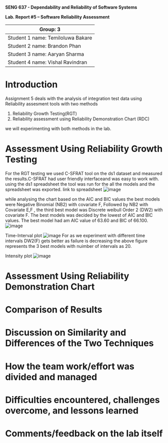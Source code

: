 ****SENG 637 - Dependability and Reliability of Software Systems****

**Lab. Report \#5 – Software Reliability Assessment**

| Group:  3    |
|-----------------|
| Student 1 name:    Temiloluwa Bakare            |   
| Student 2 name:    Brandon Phan          |   
| Student 3 name:    Aaryan Sharma           |   
| Student 4 name:    Vishal Ravindran            | 

# Introduction
Assignment 5 deals with the analysis of integration test data using Reliability assesment tools with two methods
1. Reliability Growth Testing(RGT)
2. Reliability assessment using Reliability Demonstration Chart (RDC)

we will experimenting with both methods in the lab.

# 

# Assessment Using Reliability Growth Testing 
For the RGT testing we used C-SFRAT tool on the ds1 dataset and measured the results.C-SFRAT had user friendly interfaceand was easy to work with. using the ds1 spreadsheet the tool was run for the all the models and the spreadsheet was exported. link to spreadsheet<insert link>
  ![image](https://user-images.githubusercontent.com/104803633/228938741-2bb4a199-6035-4508-b677-6f4f28a567c1.png)

  

 while analysing the chart based on the AIC and BIC values the best models were Negative Binomial (NB2) with covariate F, Followed by NB2 with Covariate E,F , the third best model was Discrete weibull Order 2 (DW2) with covariate F. The best models was decided by the lowest of AIC and BIC values.
The best model had am AIC value of 63.60 and BIC of 66.100.
 ![image](https://user-images.githubusercontent.com/104803633/228938027-58a58c69-66c8-49ed-89da-06af4c288d27.png)
  
 Time-Interval plot
  ![image](https://user-images.githubusercontent.com/104803633/228941895-1ad21e27-e98c-43cd-b136-bf1ae156aa89.png)
For as we experiment with different time intervals DW2(F) gets better as failure is decreasing the above figure represents the 3 best models with nuimber of intervals as 20.
  
  Intensity plot
  ![image](https://user-images.githubusercontent.com/104803633/228958170-beee9cf0-2e67-4776-8120-cd26f199b125.png)

  
  

  

# Assessment Using Reliability Demonstration Chart 

# 

# Comparison of Results

# Discussion on Similarity and Differences of the Two Techniques

# How the team work/effort was divided and managed

# 

# Difficulties encountered, challenges overcome, and lessons learned

# Comments/feedback on the lab itself
